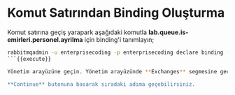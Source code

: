 # Komut Satırından Binding Oluşturma

Komut satırına geçiş yarapark aşağıdaki komutla **lab.queue.is-emirleri.personel.ayrilma** için binding'i tanımlayın;

```bash
rabbitmqadmin -u enterprisecoding -p enterprisecoding declare binding --vhost=default source=lab.ex.headers destination=lab.queue.is-emirleri.personel.ayrilma routing_key="" arguments='{"x-match": "all", "modul": "personel", "tur": "is-emri", "islem": "ayrilma"}'
```{{execute}}

Yönetim arayüzüne geçin. Yönetim arayüzünde **Exchanges** segmesine geçiş yapın ve **Bindings** bölümünü açın. Binding'in oluşturulduğunu teyit edin.

**Continue** butonuna basarak sıradaki adıma geçebilirsiniz.